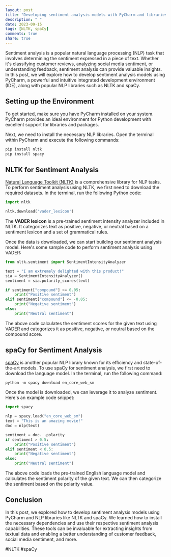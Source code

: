 ```yaml
---
layout: post
title: "Developing sentiment analysis models with PyCharm and libraries like NLTK or spaCy"
description: " "
date: 2023-09-15
tags: [NLTK, spaCy]
comments: true
share: true
---
```


Sentiment analysis is a popular natural language processing (NLP) task that involves determining the sentiment expressed in a piece of text. Whether it's classifying customer reviews, analyzing social media sentiment, or understanding feedback, sentiment analysis can provide valuable insights. In this post, we will explore how to develop sentiment analysis models using PyCharm, a powerful and intuitive integrated development environment (IDE), along with popular NLP libraries such as NLTK and spaCy.

## Setting up the Environment

To get started, make sure you have PyCharm installed on your system. PyCharm provides an ideal environment for Python development with excellent support for libraries and packages.

Next, we need to install the necessary NLP libraries. Open the terminal within PyCharm and execute the following commands:

```python
pip install nltk
pip install spacy
```

## NLTK for Sentiment Analysis

[Natural Language Toolkit (NLTK)](https://www.nltk.org/) is a comprehensive library for NLP tasks. To perform sentiment analysis using NLTK, we first need to download the required datasets. In the terminal, run the following Python code:

```python
import nltk

nltk.download('vader_lexicon')
```

The **VADER lexicon** is a pre-trained sentiment intensity analyzer included in NLTK. It categorizes text as positive, negative, or neutral based on a sentiment lexicon and a set of grammatical rules.

Once the data is downloaded, we can start building our sentiment analysis model. Here's some sample code to perform sentiment analysis using VADER:

```python
from nltk.sentiment import SentimentIntensityAnalyzer

text = "I am extremely delighted with this product!"
sia = SentimentIntensityAnalyzer()
sentiment = sia.polarity_scores(text)

if sentiment["compound"] >= 0.05:
    print("Positive sentiment")
elif sentiment["compound"] <= -0.05:
    print("Negative sentiment")
else:
    print("Neutral sentiment")
```

The above code calculates the sentiment scores for the given text using VADER and categorizes it as positive, negative, or neutral based on the compound score.

## spaCy for Sentiment Analysis

[spaCy](https://spacy.io/) is another popular NLP library known for its efficiency and state-of-the-art models. To use spaCy for sentiment analysis, we first need to download the language model. In the terminal, run the following command:

```python
python -m spacy download en_core_web_sm
```

Once the model is downloaded, we can leverage it to analyze sentiment. Here's an example code snippet:

```python
import spacy

nlp = spacy.load("en_core_web_sm")
text = "This is an amazing movie!"
doc = nlp(text)

sentiment = doc._.polarity
if sentiment > 0.5:
    print("Positive sentiment")
elif sentiment < 0.5:
    print("Negative sentiment")
else:
    print("Neutral sentiment")
```

The above code loads the pre-trained English language model and calculates the sentiment polarity of the given text. We can then categorize the sentiment based on the polarity value.

## Conclusion

In this post, we explored how to develop sentiment analysis models using PyCharm and NLP libraries like NLTK and spaCy. We learned how to install the necessary dependencies and use their respective sentiment analysis capabilities. These tools can be invaluable for extracting insights from textual data and enabling a better understanding of customer feedback, social media sentiment, and more.

#NLTK #spaCy